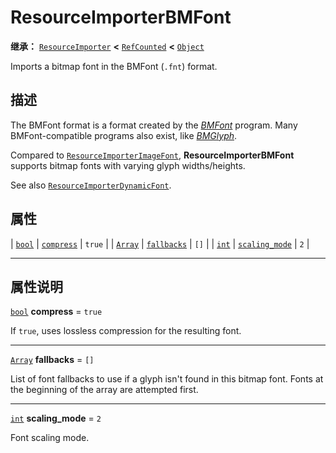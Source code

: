 <!-- ⚠ 请勿编辑本文件 ⚠ -->
<!-- 本文档使用脚本从 WeDot 引擎源码仓库生成。 -->
<!-- 生成脚本：https://github.com/WeDot-Engine/WeDot/tree/4.3/doc/tools/make_md.py； -->
<!-- 原文件：https://github.com/WeDot-Engine/WeDot/tree/4.3/doc/classes/ResourceImporterBMFont.xml。 -->

<div id="_class_resourceimporterbmfont"></div>

# ResourceImporterBMFont

**继承：** [`ResourceImporter`](class_resourceimporter.md) **<** [`RefCounted`](class_refcounted.md) **<** [`Object`](class_object.md)

Imports a bitmap font in the BMFont (`.fnt`) format.

## 描述

The BMFont format is a format created by the [*BMFont*](https://www.angelcode.com/products/bmfont/) program. Many BMFont-compatible programs also exist, like [*BMGlyph*](https://www.bmglyph.com/).

Compared to [`ResourceImporterImageFont`](class_resourceimporterimagefont.md), **ResourceImporterBMFont** supports bitmap fonts with varying glyph widths/heights.

See also [`ResourceImporterDynamicFont`](class_resourceimporterdynamicfont.md).

## 属性

| [`bool`](class_bool.md)   | [`compress`](#class_resourceimporterbmfont_property_compress)         | ``true`` |
| [`Array`](class_array.md) | [`fallbacks`](#class_resourceimporterbmfont_property_fallbacks)       | ``[]``   |
| [`int`](class_int.md)     | [`scaling_mode`](#class_resourceimporterbmfont_property_scaling_mode) | ``2``    |

<!-- rst-class:: classref-section-separator -->

---

## 属性说明

<div id="_class_resourceimporterbmfont_property_compress"></div>

[`bool`](class_bool.md) **compress** = ``true`` <div id="class_resourceimporterbmfont_property_compress"></div>

If `true`, uses lossless compression for the resulting font.

<!-- rst-class:: classref-item-separator -->

---

<div id="_class_resourceimporterbmfont_property_fallbacks"></div>

[`Array`](class_array.md) **fallbacks** = ``[]`` <div id="class_resourceimporterbmfont_property_fallbacks"></div>

List of font fallbacks to use if a glyph isn't found in this bitmap font. Fonts at the beginning of the array are attempted first.

<!-- rst-class:: classref-item-separator -->

---

<div id="_class_resourceimporterbmfont_property_scaling_mode"></div>

[`int`](class_int.md) **scaling_mode** = ``2`` <div id="class_resourceimporterbmfont_property_scaling_mode"></div>

Font scaling mode.

[^virtual]: 本方法通常需要用户覆盖才能生效。
[^const]: 本方法无副作用，不会修改该实例的任何成员变量。
[^vararg]: 本方法除了能接受在此处描述的参数外，还能够继续接受任意数量的参数。
[^constructor]: 本方法用于构造某个类型。
[^static]: 调用本方法无需实例，可直接使用类名进行调用。
[^operator]: 本方法描述的是使用本类型作为左操作数的有效运算符。
[^bitfield]: 这个值是由下列位标志构成位掩码的整数。
[^void]: 无返回值。
